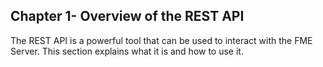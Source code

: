 ## Chapter 1- Overview of the REST API ##


The REST API is a powerful tool that can be used to interact with the
FME Server. This section explains what it is and how to use it.
